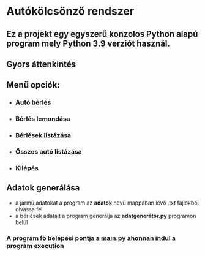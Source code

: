 # Autókölcsönző rendszer

## Ez a projekt egy egyszerű konzolos Python alapú program mely Python 3.9 verziót használ.

## Gyors áttenkintés

## Menü opciók:

- ### Autó bérlés
- ### Bérlés lemondása
- ### Bérlések listázása
- ### Összes autó listázása
- ### Kilépés

## Adatok generálása

- a jármű adatokat a program az **adatok** nevű mappában lévő .txt fájlokból olvassa fel
- a bérlések adatait a program generálja az **adatgenerátor.py** programon belül

### A program fő belépési pontja a main.py ahonnan indul a program execution